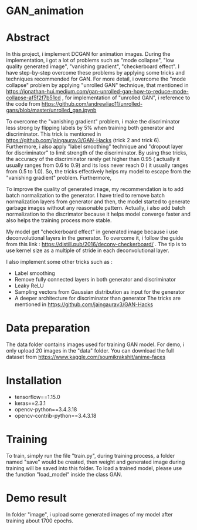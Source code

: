 # GAN_animation
# Abstract
In this project, i implement DCGAN for animation images. During the implementation, i got a lot of problems such as "mode collapse", "low quality generated image", "vanishing gradient", "checkerboard effect". I have step-by-step overcome these problems by applying some tricks and techniques recommended for GAN. 
For more detail, i overcome the "mode collapse" problem by applying "unrolled GAN" technique, that mentioned in https://jonathan-hui.medium.com/gan-unrolled-gan-how-to-reduce-mode-collapse-af5f2f7b51cd , for implementation of "unrolled GAN", i reference to the code from https://github.com/andrewliao11/unrolled-gans/blob/master/unrolled_gan.ipynb

To overcome the "vanishing gradient" problem, i make the discriminator less strong by flipping labels by 5% when training both generator and discriminator. This trick is mentioned in https://github.com/jaingaurav3/GAN-Hacks (trick 2 and trick 6). Furthermore, i also apply "label smoothing" technique and "dropout layer for discriminator" to limit strength of the discriminator. By using thse tricks, the accuracy of the discriminator rarely get higher than 0.95 ( actually it usually ranges from 0.6 to 0.9) and its loss never reach 0 ( it usually ranges from 0.5 to 1.0). So, the tricks effectively helps my model to escape from the "vanishing gradient" problem. Furthermore,

To improve the quality of generated image, my recommendation is to add batch normalization to the generator. I have tried to remove batch normalization layers from generator and then, the model started to generate garbage images without any reasonable pattern. Actually, i also add batch normalization to the discrimator because it helps model converge faster and also helps the training process more stable. 

My model get "checkerboard effect" in generated image because i use deconvolutional layers in the generator. To overcome it, i follow the guide from this link : https://distill.pub/2016/deconv-checkerboard/ . The tip is to use kernel size as a multiple of stride in each deconvolutional layer. 

I also implement some other tricks such as : 
- Label smoothing
- Remove fully connected layers in both generator and discriminator
- Leaky ReLU
- Sampling vectors from Gaussian distribution as input for the generator
- A deeper architecture for discriminator than generator 
The tricks are mentioned in https://github.com/jaingaurav3/GAN-Hacks 

# Data preparation
The data folder contains images used for training GAN model. For demo, i only upload 20 images in the "data" folder. You can download the full dataset from 
https://www.kaggle.com/soumikrakshit/anime-faces

# Installation 
- tensorflow==1.15.0
- keras==2.3.1
- opencv-python==3.4.3.18
- opencv-contrib-python==3.4.3.18

# Training
To train, simply run the file "train.py", during training process, a folder named "save" would be created, then weight and generated image during training will be saved into this folder. 
To load a trained model, please use the function "load_model" inside the class GAN. 

# Demo result 
In folder "image", i upload some generated images of my model after training about 1700 epochs. 







